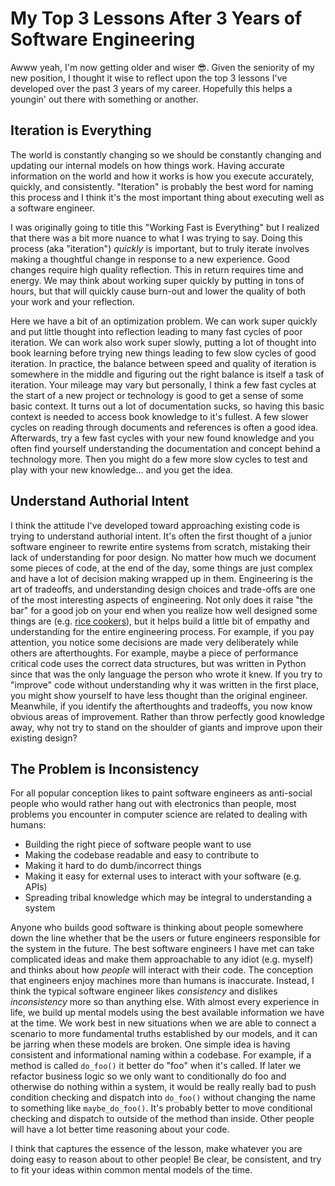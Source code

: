 # My Top 3 Lessons After 3 Years of Software Engineering
Awww yeah, I'm now getting older and wiser 😎. Given the seniority of my new position, I thought it wise to reflect upon the top 3 lessons I've developed over the past 3 years of my career. Hopefully this helps a youngin' out there with something or another.

## Iteration is Everything
The world is constantly changing so we should be constantly changing and updating our internal models on how things work. Having accurate information on the world and how it works is how you execute accurately, quickly, and consistently. "Iteration" is probably the best word for naming this process and I think it's the most important thing about executing well as a software engineer.

I was originally going to title this "Working Fast is Everything" but I realized that there was a bit more nuance to what I was trying to say. Doing this process (aka "iteration") *quickly* is important, but to truly iterate involves making a thoughtful change in response to a new experience. Good changes require high quality reflection. This in return requires time and energy. We may think about working super quickly by putting in tons of hours, but that will quickly cause burn-out and lower the quality of both your work and your reflection. 

Here we have a bit of an optimization problem. We can work super quickly and put little thought into reflection leading to many fast cycles of poor iteration. We can work also work super slowly, putting a lot of thought into book learning before trying new things leading to few slow cycles of good iteration. In practice, the balance between speed and quality of iteration is somewhere in the middle and figuring out the right balance is itself a task of iteration. Your mileage may vary but personally, I think a few fast cycles at the start of a new project or technology is good to get a sense of some basic context. It turns out a lot of documentation sucks, so having this basic context is needed to access book knowledge to it's fullest. A few slower cycles on reading through documents and references is often a good idea. Afterwards, try a few fast cycles with your new found knowledge and you often find yourself understanding the documentation and concept behind a technology more. Then you might do a few more slow cycles to test and play with your new knowledge... and you get the idea.

## Understand Authorial Intent
I think the attitude I've developed toward approaching existing code is trying to understand authorial intent. It's often the first thought of a junior software engineer to rewrite entire systems from scratch, mistaking their lack of understanding for poor design. No matter how much we document some pieces of code, at the end of the day, some things are just complex and have a lot of decision making wrapped up in them. Engineering is the art of tradeoffs, and understanding design choices and trade-offs are one of the most interesting aspects of engineering. Not only does it raise "the bar" for a good job on your end when you realize how well designed some things are (e.g. [rice cookers](https://www.youtube.com/watch?v=RSTNhvDGbYI)), but it helps build a little bit of empathy and understanding for the entire engineering process. For example, if you pay attention, you notice some decisions are made very deliberately while others are afterthoughts. For example, maybe a piece of performance critical code uses the correct data structures, but was written in Python since that was the only language the person who wrote it knew. If you try to "improve" code without understanding why it was written in the first place, you might show yourself to have less thought than the original engineer. Meanwhile, if you identify the afterthoughts and tradeoffs, you now know obvious areas of improvement. Rather than throw perfectly good knowledge away, why not try to stand on the shoulder of giants and improve upon their existing design?

## The Problem is Inconsistency 
For all popular conception likes to paint software engineers as anti-social people who would rather hang out with electronics than people, most problems you encounter in computer science are related to dealing with humans:

- Building the right piece of software people want to use 
- Making the codebase readable and easy to contribute to
- Making it hard to do dumb/incorrect things
- Making it easy for external uses to interact with your software (e.g. APIs)
- Spreading tribal knowledge which may be integral to understanding a system

Anyone who builds good software is thinking about people somewhere down the line whether that be the users or future engineers responsible for the system in the future. The best software engineers I have met can take complicated ideas and make them approachable to any idiot (e.g. myself) and thinks about how *people* will interact with their code. The conception that engineers enjoy machines more than humans is inaccurate. Instead, I think the typical software engineer likes *consistency* and dislikes *inconsistency* more so than anything else. With almost every experience in life, we build up mental models using the best available information we have at the time. We work best in new situations when we are able to connect a scenario to more fundamental truths established by our models, and it can be jarring when these models are broken. One simple idea is having consistent and informational naming within a codebase. For example, if a method is called `do_foo()` it better do "foo" when it's called. If later we refactor business logic so we only want to conditionally do foo and otherwise do nothing within a system, it would be really really bad to push condition checking and dispatch into `do_foo()` without changing the name to something like `maybe_do_foo()`. It's probably better to move conditional checking and dispatch to outside of the method than inside. Other people will have a lot better time reasoning about your code.

I think that captures the essence of the lesson, make whatever you are doing easy to reason about to other people! Be clear, be consistent, and try to fit your ideas within common mental models of the time.

